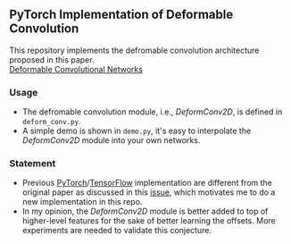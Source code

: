 ## PyTorch Implementation of  Deformable Convolution  
This repository implements the defromable convolution architecture proposed in this paper.  
[Deformable Convolutional Networks](https://arxiv.org/abs/1703.06211)  

### Usage
* The defromable convolution module, i.e., *DeformConv2D*, is defined in `deform_conv.py`.  
* A simple demo is shown in `demo.py`, it's easy to interpolate the *DeformConv2D* module into your own networks.  

### Statement
* Previous [PyTorch](https://github.com/oeway/pytorch-deform-conv)/[TensorFlow](https://github.com/felixlaumon/deform-conv) implementation are different from the original paper as discussed in this [issue](https://github.com/felixlaumon/deform-conv/issues/4), which motivates me to do a new implementation in this repo.  
* In my opinion, the *DeformConv2D* module is better added to top of higher-level features for the sake of better learning the offsets. More experiments are needed to validate this conjecture.

